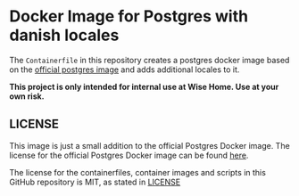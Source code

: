 # Docker Image for Postgres with danish locales

The `Containerfile` in this repository creates a postgres docker image based on the [official postgres image](https://hub.docker.com/_/postgres) and adds additional locales to it.

**This project is only intended for internal use at Wise Home. Use at your own risk.**

## LICENSE

This image is just a small addition to the official Postgres Docker image. The license for the official Postgres Docker image can be found [here](https://github.com/docker-library/docs/blob/master/postgres/README.md#license).

The license for the containerfiles, container images and scripts in this GitHub repository is MIT, as stated in [LICENSE](https://github.com/wise-home/postgres_wisehome/blob/master/LICENSE)
